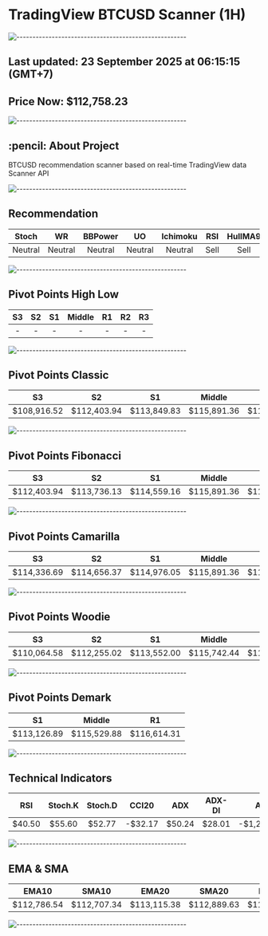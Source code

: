 # TradingView BTCUSD Scanner (1H)
![-----------------------------------------------------](https://raw.githubusercontent.com/andreasbm/readme/master/assets/lines/rainbow.png)
## Last updated: 23 September 2025 at 06:15:15 (GMT+7)
## Price Now: $112,758.23
![-----------------------------------------------------](https://raw.githubusercontent.com/andreasbm/readme/master/assets/lines/rainbow.png)
<h2 id="about-the-project"> :pencil: About Project</h2>
BTCUSD recommendation scanner based on real-time TradingView data Scanner API


![-----------------------------------------------------](https://raw.githubusercontent.com/andreasbm/readme/master/assets/lines/rainbow.png)

## Recommendation
| Stoch | WR | BBPower | UO | Ichimoku | RSI | HullMA9 |
| :---: | :---: | :---: | :---: | :---: | :---: | :---: |
| Neutral | Neutral | Neutral | Neutral | Neutral | Sell | Sell |


![-----------------------------------------------------](https://raw.githubusercontent.com/andreasbm/readme/master/assets/lines/rainbow.png)

## Pivot Points High Low
| S3 | S2 | S1 | Middle | R1 | R2 | R3 |
| :---: | :---: | :---: | :---: | :---: | :---: | :---: |
| - | - | - | - | - | - | - |


![-----------------------------------------------------](https://raw.githubusercontent.com/andreasbm/readme/master/assets/lines/rainbow.png)

## Pivot Points Classic
| S3 | S2 | S1 | Middle | R1 | R2 | R3 |
| :---: | :---: | :---: | :---: | :---: | :---: | :---: |
| $108,916.52 | $112,403.94 | $113,849.83 | $115,891.36 | $117,337.25 | $119,378.78 | $122,866.20 |


![-----------------------------------------------------](https://raw.githubusercontent.com/andreasbm/readme/master/assets/lines/rainbow.png)

## Pivot Points Fibonacci
| S3 | S2 | S1 | Middle | R1 | R2 | R3 |
| :---: | :---: | :---: | :---: | :---: | :---: | :---: |
| $112,403.94 | $113,736.13 | $114,559.16 | $115,891.36 | $117,223.55 | $118,046.58 | $119,378.78 |


![-----------------------------------------------------](https://raw.githubusercontent.com/andreasbm/readme/master/assets/lines/rainbow.png)

## Pivot Points Camarilla
| S3 | S2 | S1 | Middle | R1 | R2 | R3 |
| :---: | :---: | :---: | :---: | :---: | :---: | :---: |
| $114,336.69 | $114,656.37 | $114,976.05 | $115,891.36 | $115,615.41 | $115,935.09 | $116,254.77 |


![-----------------------------------------------------](https://raw.githubusercontent.com/andreasbm/readme/master/assets/lines/rainbow.png)

## Pivot Points Woodie
| S3 | S2 | S1 | Middle | R1 | R2 | R3 |
| :---: | :---: | :---: | :---: | :---: | :---: | :---: |
| $110,064.58 | $112,255.02 | $113,552.00 | $115,742.44 | $117,039.42 | $119,229.86 | $120,526.84 |


![-----------------------------------------------------](https://raw.githubusercontent.com/andreasbm/readme/master/assets/lines/rainbow.png)

## Pivot Points Demark
| S1 | Middle | R1 |
| :---: | :---: | :---: |
| $113,126.89 | $115,529.88 | $116,614.31 |


![-----------------------------------------------------](https://raw.githubusercontent.com/andreasbm/readme/master/assets/lines/rainbow.png)

## Technical Indicators
| RSI | Stoch.K | Stoch.D | CCI20 | ADX | ADX-DI | AO | Mom | MACD | MACD | W.R | HullMA9 |
| :---: | :---: | :---: | :---: | :---: | :---: | :---: | :---: | :---: | :---: | :---: | :---: |
| $40.50 | $55.60 | $52.77 | -$32.17 | $50.24 | $28.01 | -$1,206.52 | -$456.06 | -$508.88 | -$602.51 | -$49.77 | $112,892.33 |


![-----------------------------------------------------](https://raw.githubusercontent.com/andreasbm/readme/master/assets/lines/rainbow.png)

## EMA & SMA
| EMA10 | SMA10 | EMA20 | SMA20 | EMA30 | SMA30 | EMA50 | SMA50 | EMA100 | SMA100 | EMA200 | SMA200 |
| :---: | :---: | :---: | :---: | :---: | :---: | :---: | :---: | :---: | :---: | :---: | :---: |
| $112,786.54 | $112,707.34 | $113,115.38 | $112,889.63 | $113,487.99 | $113,616.07 | $114,073.01 | $114,444.17 | $114,848.57 | $115,319.19 | $115,133.31 | $115,718.85 |


![-----------------------------------------------------](https://raw.githubusercontent.com/andreasbm/readme/master/assets/lines/rainbow.png)